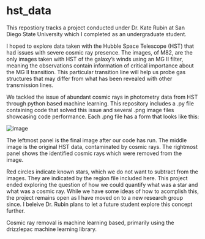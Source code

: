 # hst_data

This repostiory tracks a project conducted under Dr. Kate Rubin at San Diego State University which I completed as an undergraduate student. 

I hoped to explore data taken with
the Hubble Space Telescope (HST) that had issues with severe cosmic ray presence. The images, of M82, are the
only images taken with HST of the galaxy’s winds using an MG II filter, meaning the observations
contain information of critical importance about the MG II transition. This particular
transition line will help us probe gas structures that may differ from what has been revealed with other
transmission lines. 

We tackled the issue of abundant cosmic rays in photometry data from HST through python based machine learning. This repository includes a .py file containing code that solved this issue and several .png image files showcasing code performance. Each .png file has a form that looks like this:

![image](https://user-images.githubusercontent.com/47015033/234673090-7fa02544-adbe-4078-a02d-67d02662c07e.png)


The leftmost panel is the final image after our code has run. The middle image is the original HST data, contaminated by cosmic rays. The rightmost panel shows the identified cosmic rays which were removed from the image.

Red circles indicate known stars, which we do not want to subtract from the images. They are indicated by the region file included here. This project ended exploring the question of how we could quantify what was a star and what was a cosmic ray. While we have some ideas of how to acomplish this, the project remains open as I have moved on to a new research group since. I beleive Dr. Rubin plans to let a future student explore this concept further.

Cosmic ray removal is machine learning based, primarily using the drizzlepac machine learning library.
